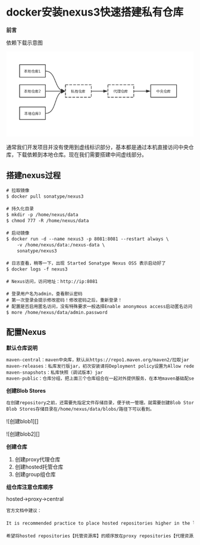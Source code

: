 # docker安装nexus3快速搭建私有仓库

**前言**

依赖下载示意图

![依赖下载示意图](https://github.com/DouDOU-start/DouDOUBook/blob/master/docker/docker%E5%AE%89%E8%A3%85nexus3%E5%BF%AB%E9%80%9F%E6%90%AD%E5%BB%BA%E7%A7%81%E6%9C%89%E4%BB%93%E5%BA%93/image/b2b1f9c6d2b74ba5970e9b93f1900405.png)

通常我们开发项目并没有使用到虚线标识部分，基本都是通过本机直接访问中央仓库，下载依赖到本地仓库。现在我们需要搭建中间虚线部分。

## 搭建nexus过程

```shell
# 拉取镜像
$ docker pull sonatype/nexus3

# 持久化目录
$ mkdir -p /home/nexus/data
$ chmod 777 -R /home/nexus/data

# 启动镜像
$ docker run -d --name nexus3 -p 8081:8081 --restart always \
	-v /home/nexus/data:/nexus-data \
	sonatype/nexus3

# 日志查看，稍等一下，出现 Started Sonatype Nexus OSS 表示启动好了
$ docker logs -f nexus3

# Nexus访问，访问地址：http://ip:8081

# 登录用户名为admin，查看默认密码
# 第一次登录会提示修改密码！修改密码之后，重新登录！
# 配置是否启用匿名访问，没有特殊要求一般选择Enable anonymous access启动匿名访问
$ more /home/nexus/data/admin.password
```

## 配置Nexus

**默认仓库说明**

```tex
maven-central：maven中央库，默认从https://repo1.maven.org/maven2/拉取jar
maven-releases：私库发行版jar，初次安装请将Deployment policy设置为Allow redeploy
maven-snapshots：私库快照（调试版本）jar
maven-public：仓库分组，把上面三个仓库组合在一起对外提供服务，在本地maven基础配settings.xml或项目pom.xml中使用
```

**创建Blob Stores**

```tex
在创建repository之前，还需要先指定文件存储目录，便于统一管理。就需要创建Blob Stores，不创建则使用的是default。
Blob Stores存储目录在/home/nexus/data/blobs/路径下可以看到。
```

![创建blob1][]

![创建blob2][]

**创建仓库**

1. 创建proxy代理仓库
2. 创建hosted托管仓库
3. 创建group组仓库

**组仓库注意仓库顺序**

hosted->proxy->central

```tex
官方文档中建议：

It is recommended practice to place hosted repositories higher in the list than proxy repositories. For proxy repositories, the repository manager needs to check the remote repository which will incur more overhead than a hosted repository lookup.

希望将hosted repositories【托管资源库】的顺序放在proxy repositories【代理资源库】之前，因为一个group【组资源库】中可以涵括这些托管资源库和代理资源库。而一整个的group是作为一个public，一个接口给别人使用的。所以当查找架包的时候，如果代理资源库在前面，那就是先从远程去查找jar，而不是先从托管资源库（本地仓库）去查找是否有jar。这样访问外网的消耗比起来在本地查找，当然是将托管资源库放在代理资源库之前的优先位置了。
```
